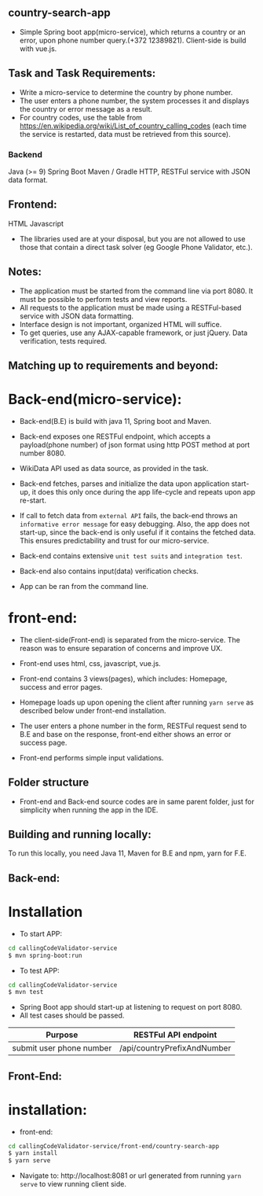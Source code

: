 ##  country-search-app
* Simple Spring boot app(micro-service), which returns a country or an error, upon phone number query.(+372 12389821). Client-side is build with vue.js. 

## Task and Task Requirements:

* Write a micro-service to determine the country by phone number.
* The user enters a phone number, the system processes it and displays the country or error message as a result.
* For country codes, use the table from https://en.wikipedia.org/wiki/List_of_country_calling_codes 
(each time the service is restarted, data must be retrieved from this source).

### Backend
Java (>= 9)
Spring Boot
Maven / Gradle
HTTP, RESTFul service with JSON data format. 

## Frontend:
HTML
Javascript 

 * The libraries used are at your disposal, but you are not allowed to use those that contain a direct task solver (eg Google Phone Validator, etc.).
 
## Notes:
* The application must be started from the command line via port 8080. It must be possible to perform tests and view reports. 
* All requests to the application must be made using a RESTFul-based service with JSON data formatting.
* Interface design is not important, organized HTML will suffice.
* To get queries, use any AJAX-capable framework, or just jQuery. Data verification, tests required.


##  Matching up to requirements and beyond:

# Back-end(micro-service):
*  Back-end(B.E) is build with java 11, Spring boot and  Maven.

*  Back-end exposes one RESTFul endpoint, which accepts a payload(phone number) of json format using http POST method at port number 8080.

*  WikiData API used as data source, as provided in the task. 

*  Back-end fetches, parses and initialize the data upon application start-up, it does this only once during the app life-cycle and repeats upon app re-start.

*  If call to fetch data from `external API` fails, the back-end throws an `informative error message` for easy debugging. Also, the app does not start-up,
 since the back-end is only useful if it contains the fetched data. This ensures predictability and trust for our micro-service. 
 
* Back-end contains extensive `unit test suits` and `integration test`.

* Back-end also contains input(data) verification checks.

* App can be ran from the command line.
 
# front-end:
 
* The client-side(Front-end) is separated from the micro-service. The reason was to ensure separation of concerns and improve UX.

* Front-end uses html, css, javascript, vue.js.

* Front-end contains 3 views(pages), which includes: Homepage, success and error pages.

* Homepage loads up upon opening the client after running `yarn serve` as described below under front-end installation.

* The user enters a phone number in the form, RESTFul request send to B.E and base on the response, front-end either shows an error or success page.

* Front-end performs simple input validations.

## Folder structure
* Front-end and Back-end source codes are in same parent folder, just for simplicity when running the app in the IDE.


## Building and running locally:
To run this locally, you need Java 11, Maven for B.E and npm, yarn for F.E.

## Back-end:

# Installation

* To start APP: 
```sh
cd callingCodeValidator-service
$ mvn spring-boot:run
```
* To test APP: 
```sh
cd callingCodeValidator-service
$ mvn test
```

* Spring Boot app should start-up at listening to request on port 8080.
* All test cases should be passed.

| Purpose | RESTFul API endpoint
| - | -
| submit user phone number | /api/countryPrefixAndNumber


## Front-End:

# installation:

* front-end:
```sh
cd callingCodeValidator-service/front-end/country-search-app
$ yarn install
$ yarn serve
```

* Navigate to: http://localhost:8081 or url generated from running `yarn serve` to view  running client side.


